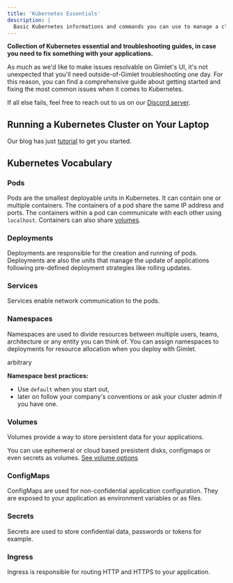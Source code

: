 ```yaml
---
title: 'Kubernetes Essentials'
description: |
  Basic Kubernetes informations and commands you can use to manage a cluster.
---
```


**Collection of Kubernetes essential and troubleshooting guides, in case you need to fix something with your applications.**

As much as we'd like to make issues resolvable on Gimlet's UI, it's not unexpected that you'll need outside-of-Gimlet troubleshooting one day. For this reason, you can find a comprehensive guide about getting started and fixing the most common issues when it comes to Kubernetes.

If all else fails, feel free to reach out to us on our [Discord server](https://discord.com/invite/ZwQDxPkYzE).

## Running a Kubernetes Cluster on Your Laptop 

Our blog has just [tutorial](/blog/running-kubernetes-on-your-laptop-with-k3d) to get you started.

## Kubernetes Vocabulary

### Pods

Pods are the smallest deployable units in Kubernetes. It can contain one or multiple containers. The containers of a pod share the same IP address and ports. The containers within a pod can communicate with each other using `localhost`. Containers can also share [volumes](/docs/deployment-settings/volumes).

### Deployments

Deployments are responsible for the creation and running of pods. Deployments are also the units that manage the update of applications following pre-defined deployment strategies like rolling updates.

### Services

Services enable network communication to the pods.

### Namespaces

Namespaces are used to divide resources between multiple users, teams, architecture or any entity you can think of. You can assign namespaces to deployments for resource allocation when you deploy with Gimlet.

arbitrary

**Namespace best practices:**
- Use `default` when you start out,
- later on follow your company's conventions or ask your cluster admin if you have one.

### Volumes

Volumes provide a way to store persistent data for your applications.

You can use ephemeral or cloud based presistent disks, configmaps or even secrets as volumes.
[See volume options](/docs/deployment-settings/volumes)

### ConfigMaps

ConfigMaps are used for non-confidential application configuration. They are exposed to your application as environment variables or as files.

### Secrets

Secrets are used to store confidential data, passwords or tokens for example.

### Ingress

Ingress is responsible for routing HTTP and HTTPS to your application.
